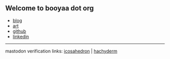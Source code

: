 ## Welcome to booyaa dot org

- [blog](https://booyaa.wtf)
- [art](http://cara.app/booyaa)
- [github](https://github.com/booyaa)
- [linkedin](https://www.linkedin.com/in/booyaa/)

<hr />
mastodon verification links: <a rel="me" href="https://icosahedron.website/@booyaa">icosahedron</a> | <a rel="me" href="https://hachyderm.io/@booyaa">hachyderm</a>
